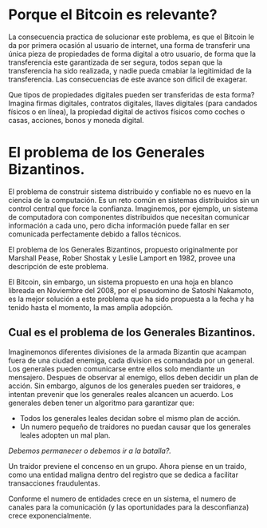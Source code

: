 # Porque el Bitcoin es relevante?

La consecuencia practica de solucionar este problema, es que el Bitcoin le da por primera ocasión al usuario de internet, una forma de transferir una única pieza de propiedades de forma digital a otro usuario, de forma que la transferencia este garantizada de ser segura, todos sepan que la transferencia ha sido realizada, y nadie pueda cmabiar la legitimidad de la transferencia. Las consecuencias de este avance son dificil de exagerar.

Que tipos de propiedades digitales pueden ser transferidas de esta forma? Imagina firmas digitales, contratos digitales, llaves digitales (para candados físicos o en línea), la propiedad digital de activos físicos como coches o casas, acciones, bonos y moneda digital.

# El problema de los Generales Bizantinos.

El problema de construir sistema distribuido y confiable no es nuevo en la ciencia de la computación. Es un reto común en sistemas distribuidos sin un control central que force la confianza. Imaginemos, por ejemplo, un sistema de computadora con componentes distribuidos que necesitan comunicar información a cada uno, pero dicha información puede fallar en ser comunicada perfectamente debido a fallos técnicos.

El problema de los Generales Bizantinos, propuesto originalmente por Marshall Pease, Rober Shostak y Leslie Lamport en 1982, provee una descripción de este problema.

El Bitcoin, sin embargo, un sistema propuesto en una hoja en blanco libreada en Noviembre del 2008, por el pseudomino de Satoshi Nakamoto, es la mejor solución a este problema que ha sido propuesta a la fecha y ha tenido hasta el momento, la mas amplia adopción.

## Cual es el problema de los Generales Bizantinos.

Imaginemonos diferentes divisiones de la armada Bizantin que acampan fuera de una ciudad enemiga, cada division es comandada por un general. Los generales pueden comunicarse entre ellos solo mendiante un mensajero. Despues de observar al enemigo, ellos deben decidir un plan de acción. Sin embargo, algunos de los generales pueden ser traidores, e intentan prevenir que los generales reales alcancen un acuerdo. Los generales deben tener un algoritmo para garantizar que:

- Todos los generales leales decidan sobre el mismo plan de acción.
- Un numero pequeño de traidores no puedan causar que los generales leales adopten un mal plan.

*Debemos permanecer o debemos ir a la batalla?.*

Un traidor previene el concenso en un grupo. Ahora piense en un traido, como una entidad maligna dentro del registro que se dedica a facilitar transacciones fraudulentas.

Conforme el numero de entidades crece en un sistema, el numero de canales para la comunicación (y las oportunidades para la desconfianza) crece exponencialmente.
